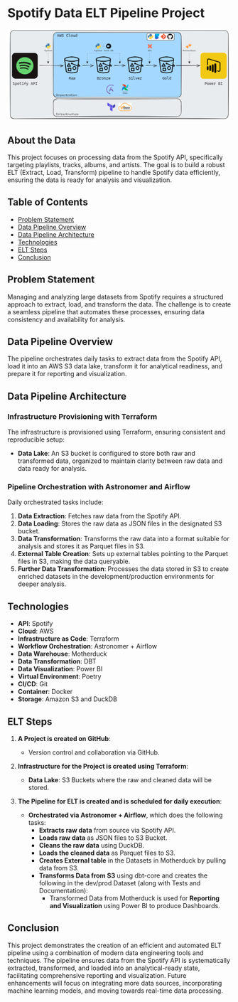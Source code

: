 # Spotify Data ELT Pipeline Project

![pipeline.png](https://github.com/danielmschaves/spotify-etl-aws/blob/main/ingestion/img/pipeline.png?raw=true)


## About the Data

This project focuses on processing data from the Spotify API, specifically targeting playlists, tracks, albums, and artists. The goal is to build a robust ELT (Extract, Load, Transform) pipeline to handle Spotify data efficiently, ensuring the data is ready for analysis and visualization.

## Table of Contents
- [Problem Statement](#problem-statement)
- [Data Pipeline Overview](#data-pipeline-overview)
- [Data Pipeline Architecture](#data-pipeline-architecture)
- [Technologies](#technologies)
- [ELT Steps](#elt-steps)
- [Conclusion](#conclusion)

## Problem Statement

Managing and analyzing large datasets from Spotify requires a structured approach to extract, load, and transform the data. The challenge is to create a seamless pipeline that automates these processes, ensuring data consistency and availability for analysis.

## Data Pipeline Overview

The pipeline orchestrates daily tasks to extract data from the Spotify API, load it into an AWS S3 data lake, transform it for analytical readiness, and prepare it for reporting and visualization.

## Data Pipeline Architecture

### Infrastructure Provisioning with Terraform

The infrastructure is provisioned using Terraform, ensuring consistent and reproducible setup:

- **Data Lake**: An S3 bucket is configured to store both raw and transformed data, organized to maintain clarity between raw data and data ready for analysis.

### Pipeline Orchestration with Astronomer and Airflow

Daily orchestrated tasks include:

1. **Data Extraction**: Fetches raw data from the Spotify API.
2. **Data Loading**: Stores the raw data as JSON files in the designated S3 bucket.
3. **Data Transformation**: Transforms the raw data into a format suitable for analysis and stores it as Parquet files in S3.
4. **External Table Creation**: Sets up external tables pointing to the Parquet files in S3, making the data queryable.
5. **Further Data Transformation**: Processes the data stored in S3 to create enriched datasets in the development/production environments for deeper analysis.

## Technologies

- **API**: Spotify
- **Cloud**: AWS
- **Infrastructure as Code**: Terraform
- **Workflow Orchestration**: Astronomer + Airflow
- **Data Warehouse**: Motherduck
- **Data Transformation**: DBT
- **Data Visualization**: Power BI
- **Virtual Environment**: Poetry
- **CI/CD**: Git
- **Container**: Docker
- **Storage**: Amazon S3 and DuckDB

## ELT Steps

1. **A Project is created on GitHub**:
   - Version control and collaboration via GitHub.
   
2. **Infrastructure for the Project is created using Terraform**:
   - **Data Lake**: S3 Buckets where the raw and cleaned data will be stored.

3. **The Pipeline for ELT is created and is scheduled for daily execution**:
   - **Orchestrated via Astronomer + Airflow**, which does the following tasks:
     - **Extracts raw data** from source via Spotify API.
     - **Loads raw data** as JSON files to S3 Bucket.
     - **Cleans the raw data** using DuckDB.
     - **Loads the cleaned data** as Parquet files to S3.
     - **Creates External table** in the Datasets in Motherduck by pulling data from S3.
     - **Transforms Data from S3** using dbt-core and creates the following in the dev/prod Dataset (along with Tests and Documentation):
       - Transformed Data from Motherduck is used for **Reporting and Visualization** using Power BI to produce Dashboards.

## Conclusion

This project demonstrates the creation of an efficient and automated ELT pipeline using a combination of modern data engineering tools and techniques. The pipeline ensures data from the Spotify API is systematically extracted, transformed, and loaded into an analytical-ready state, facilitating comprehensive reporting and visualization. Future enhancements will focus on integrating more data sources, incorporating machine learning models, and moving towards real-time data processing.
